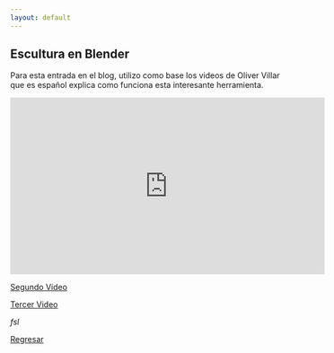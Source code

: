 ```yaml
---
layout: default
---
```


## Escultura en Blender

Para esta entrada en el blog, utilizo como base los videos de Oliver Villar que es español explica como funciona esta interesante herramienta.

<iframe width="560" height="315" src="https://www.youtube.com/embed/4nWnKmm_vVE?si=bYnjWSpG9zwvJAEC" title="YouTube video player" frameborder="0" allow="accelerometer; autoplay; clipboard-write; encrypted-media; gyroscope; picture-in-picture; web-share" allowfullscreen></iframe>

<a href="https://youtu.be/SSpzUZDzK8c?si=KOdINKeTEE8y76o-">Segundo Video</a>

<a href="https://youtu.be/K_4eTeivvgU?si=TT3V_nhWZo0l6d_t">Tercer Video</a>

_fsl_

[Regresar](./)
